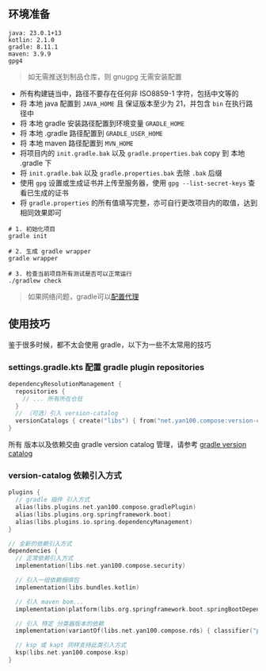 ## 环境准备

```text
java: 23.0.1+13
kotlin: 2.1.0
gradle: 8.11.1
maven: 3.9.9
gpg4
```

> 如无需推送到制品仓库，则 gnugpg 无需安装配置

- 所有构建链当中，路径不要存在任何非 ISO8859-1 字符，包括中文等的
- 将 本地 java 配置到 `JAVA_HOME` 且 保证版本至少为 21，并包含 `bin` 在执行路径中
- 将 本地 gradle 安装路径配置到环境变量 `GRADLE_HOME`
- 将 本地 .gradle 路径配置到 `GRADLE_USER_HOME`
- 将 本地 maven 路径配置到 `MVN_HOME`
- 将项目内的 `init.gradle.bak` 以及 `gradle.properties.bak` copy 到 本地 .gradle 下
- 将 `init.gradle.bak` 以及 `gradle.properties.bak` 去除 `.bak` 后缀
- 使用 `gpg` 设置或生成证书并上传至服务器，使用 `gpg --list-secret-keys` 查看已生成的证书
- 将 `gradle.properties` 的所有值填写完整，亦可自行更改项目内的取值，达到相同效果即可

```shell
# 1. 初始化项目
gradle init

# 2. 生成 gradle wrapper
gradle wrapper

# 3. 检查当前项目所有测试是否可以正常运行
./gradlew check
```

> 如果网络问题，gradle可以[配置代理](/documentation/gradle配置本地代理.md)

## 使用技巧

鉴于很多时候，都不太会使用 gradle，以下为一些不太常用的技巧

### settings.gradle.kts 配置 gradle plugin repositories

```kotlin
dependencyResolutionManagement {
  repositories {
    // ... 所有所在仓狂
  }
  // （可选）引入 version-catalog
  versionCatalogs { create("libs") { from("net.yan100.compose:version-catalog:sdk版本") } }
}
```

所有 版本以及依赖交由 gradle version catalog
管理，请参考 [gradle version catalog](https://docs.gradle.org/current/userguide/dependency_management_basics.html#version_catalog)

### version-catalog 依赖引入方式

```kotlin
plugins {
  // gradle 插件 引入方式
  alias(libs.plugins.net.yan100.compose.gradlePlugin)
  alias(libs.plugins.org.springframework.boot)
  alias(libs.plugins.io.spring.dependencyManagement)
}

// 全新的依赖引入方式
dependencies {
  // 正常依赖引入方式
  implementation(libs.net.yan100.compose.security)

  // 引入一组依赖捆绑包
  implementation(libs.bundles.kotlin)

  // 引入 maven bom...
  implementation(platform(libs.org.springframework.boot.springBootDependencies))

  // 引入 特定 分类器版本的依赖
  implementation(variantOf(libs.net.yan100.compose.rds) { classifier("postgresql") })

  // ksp 或 kapt 同样支持此类引入方式
  ksp(libs.net.yan100.compose.ksp)
}
```

